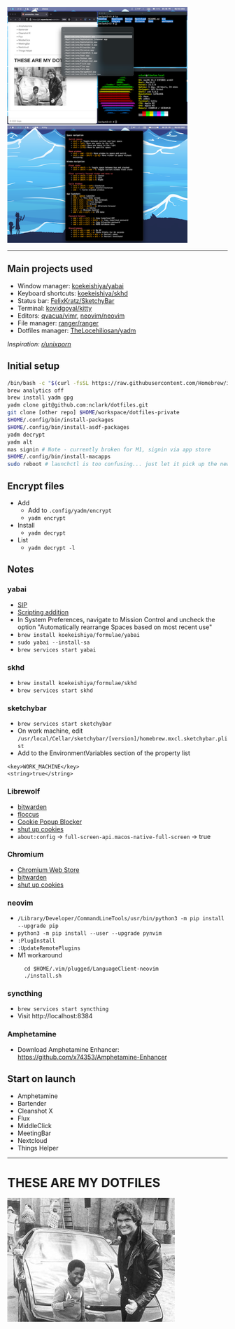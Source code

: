 
<a href="https://raw.githubusercontent.com/nclark/dotfiles/master/.config/yadm/screen1.png"><img src="https://github.com/nclark/dotfiles/blob/master/.config/yadm/screen1-thumb.png" width="412"/></a>
<a href="https://raw.githubusercontent.com/nclark/dotfiles/master/.config/yadm/screen2.png"><img src="https://github.com/nclark/dotfiles/blob/master/.config/yadm/screen2-thumb.png" width="412"/></a>

---

## Main projects used
* Window manager: [koekeishiya/yabai](https://github.com/koekeishiya/yabai)
* Keyboard shortcuts: [koekeishiya/skhd](https://github.com/koekeishiya/skhd)
* Status bar: [FelixKratz/SketchyBar](https://github.com/FelixKratz/SketchyBar)
* Terminal: [kovidgoyal/kitty](https://github.com/kovidgoyal/kitty)
* Editors: [qvacua/vimr](https://github.com/qvacua/vimr), [neovim/neovim](https://github.com/neovim/neovim)
* File manager: [ranger/ranger](https://github.com/ranger/ranger)
* Dotfiles manager: [TheLocehiliosan/yadm](https://github.com/TheLocehiliosan/yadm)

_Inspiration: [r/unixporn](https://old.reddit.com/r/unixporn)_

## Initial setup

```sh
/bin/bash -c "$(curl -fsSL https://raw.githubusercontent.com/Homebrew/install/HEAD/install.sh)"
brew analytics off
brew install yadm gpg
yadm clone git@github.com:nclark/dotfiles.git
git clone [other repo] $HOME/workspace/dotfiles-private
$HOME/.config/bin/install-packages
$HOME/.config/bin/install-asdf-packages
yadm decrypt
yadm alt
mas signin # Note - currently broken for M1, signin via app store
$HOME/.config/bin/install-macapps
sudo reboot # launchctl is too confusing... just let it pick up the new service
```

## Encrypt files
- Add
  - Add to `.config/yadm/encrypt`
  - `yadm encrypt`
- Install
  - `yadm decrypt`
- List
  - `yadm decrypt -l`

## Notes

### yabai
- [SIP](https://github.com/koekeishiya/yabai/wiki/Disabling-System-Integrity-Protection)
- [Scripting
  addition](https://github.com/koekeishiya/yabai/wiki)
- In System Preferences, navigate to Mission Control and uncheck
  the option "Automatically rearrange Spaces based on most recent use"
- `brew install koekeishiya/formulae/yabai`
- `sudo yabai --install-sa`
- `brew services start yabai`

### skhd
- `brew install koekeishiya/formulae/skhd`
- `brew services start skhd`

### sketchybar
- `brew services start sketchybar`
- On work machine, edit `/usr/local/Cellar/sketchybar/[version]/homebrew.mxcl.sketchybar.plist`
- Add to the EnvironmentVariables section of the property list
```
<key>WORK_MACHINE</key>
<string>true</string>
```

### Librewolf
- [bitwarden](https://addons.mozilla.org/en-US/firefox/addon/bitwarden-password-manager/?utm_source=addons.mozilla.org&utm_medium=referral&utm_content=search)
- [floccus](https://addons.mozilla.org/en-US/firefox/addon/floccus/?utm_source=addons.mozilla.org&utm_medium=referral&utm_content=search)
- [Cookie Popup Blocker](https://addons.mozilla.org/en-US/firefox/addon/cookie-popup-blocker/)
- [shut up cookies](https://github.com/OhMyGuus/I-Dont-Care-About-Cookies)
- `about:config` -> `full-screen-api.macos-native-full-screen` -> true

### Chromium
  - [Chromium Web Store](https://github.com/NeverDecaf/chromium-web-store)
  - [bitwarden](https://chrome.google.com/webstore/detail/bitwarden-free-password-m/nngceckbapebfimnlniiiahkandclblb)
  - [shut up cookies](https://github.com/OhMyGuus/I-Dont-Care-About-Cookies)

### neovim
- `/Library/Developer/CommandLineTools/usr/bin/python3 -m pip install --upgrade pip`
- `python3 -m pip install --user --upgrade pynvim`
- `:PlugInstall`
- `:UpdateRemotePlugins`
- M1 workaround
  ```
    cd $HOME/.vim/plugged/LanguageClient-neovim
    ./install.sh
  ```

### syncthing
- `brew services start syncthing`
- Visit http://localhost:8384

### Amphetamine
- Download Amphetamine Enhancer: https://github.com/x74353/Amphetamine-Enhancer

## Start on launch
- Amphetamine
- Bartender
- Cleanshot X
- Flux
- MiddleClick 
- MeetingBar
- Nextcloud
- Things Helper

---

# THESE ARE MY DOTFILES

![gary](https://github.com/nclark/dotfiles/blob/master/.config/yadm/gary.jpg)

